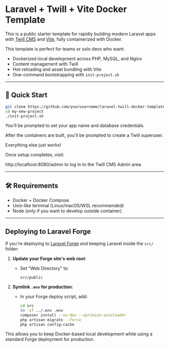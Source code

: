 # Laravel + Twill + Vite Docker Template

This is a public starter template for rapidly building modern Laravel apps with [Twill CMS](https://twillcms.com/) and [Vite](https://vitejs.dev/), fully containerized with Docker.

This template is perfect for teams or solo devs who want:
- Dockerized local development across PHP, MySQL, and Nginx
- Content management with Twill
- Hot-reloading and asset bundling with Vite
- One-command bootstrapping with `init-project.sh`

---

## 🚀 Quick Start

```bash
git clone https://github.com/yourusername/laravel-twill-docker-template.git my-new-project
cd my-new-project
./init-project.sh
```

You’ll be prompted to set your app name and database credentials. 

After the containers are built, you'll be prompted to create a Twill superuser.

Everything else just works!

Once setup completes, visit:

http://localhost:8080/admin to log in to the Twill CMS Admin area.

---

## 🛠 Requirements

- Docker + Docker Compose
- Unix-like terminal (Linux/macOS/WSL recommended)
- Node (only if you want to develop outside container)

---


## Deploying to Laravel Forge
If you're deploying to [Laravel Forge](https://forge.laravel.com/) and keeping Laravel inside the `src/` folder:

1. **Update your Forge site's web root**:
    - Set "Web Directory" to:
      ```
      src/public
      ```

2. **Symlink `.env` for production**:
    - In your Forge deploy script, add:
      ```bash
      cd src
      ln -sf ../.env .env
      composer install --no-dev --optimize-autoloader
      php artisan migrate --force
      php artisan config:cache
      ```

This allows you to keep Docker-based local development while using a standard Forge deployment for production.